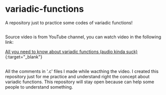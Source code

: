 # variadic-functions
A repository just to practice some codes of variadic functions!

##

Source video is from YouTube channel, you can watch video in the following link:

[All you need to know about variadic functions (audio kinda suck)](https://www.youtube.com/watch?v=7Sph8JlRo0g&t=526s&ab_channel=Oceano){:target="_blank"}

##

All the comments in '.c' files I made while wacthing the video. I created this repository just for me practice and understand right the concept about variadic functions. This repository will stay open because can help some people to understand something.
